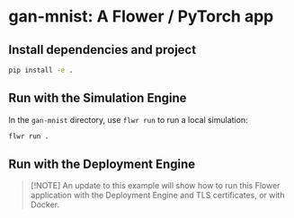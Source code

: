 # gan-mnist: A Flower / PyTorch app

## Install dependencies and project

```bash
pip install -e .
```

## Run with the Simulation Engine

In the `gan-mnist` directory, use `flwr run` to run a local simulation:

```bash
flwr run .
```

## Run with the Deployment Engine

> \[!NOTE\]
> An update to this example will show how to run this Flower application with the Deployment Engine and TLS certificates, or with Docker.
